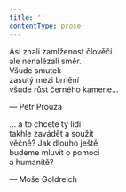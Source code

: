 ```yaml
---
title: ''
contentType: prose
---
```


Asi znali zamlženost člověčí  
ale nenalézali směr.  
Všude smutek  
zasutý mezi brnění  
všude růst černého kamene…

— Petr Prouza

… a to chcete ty lidi  
takhle zavádět a soužit  
věčně? Jak dlouho ještě  
budeme mluvit o pomoci  
a humanitě?

— Moše Goldreich
